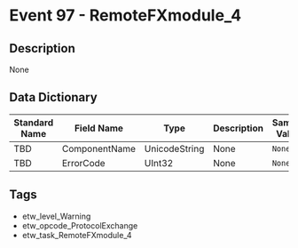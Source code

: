 # Event 97 - RemoteFXmodule_4

## Description
None

## Data Dictionary
|Standard Name|Field Name|Type|Description|Sample Value|
|---|---|---|---|---|
|TBD|ComponentName|UnicodeString|None|`None`|
|TBD|ErrorCode|UInt32|None|`None`|

## Tags
* etw_level_Warning
* etw_opcode_ProtocolExchange
* etw_task_RemoteFXmodule_4